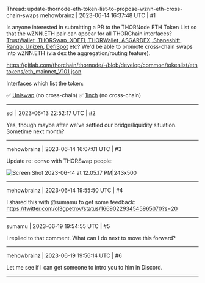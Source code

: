 Thread: update-thornode-eth-token-list-to-propose-wznn-eth-cross-chain-swaps
mehowbrainz | 2023-06-14 16:37:48 UTC | #1

Is anyone interested in submitting a PR to the THORNode ETH Token List so that the wZNN.ETH pair can appear for all THORChain interfaces? [TrustWallet, THORSwap, XDEFI, THORWallet, ASGARDEX, Shapeshift, Rango, Unizen, DefiSpot](https://thorchain.org/swap) etc? We'd be able to promote cross-chain swaps into wZNN.ETH (via dex the aggregation/routing feature).

https://gitlab.com/thorchain/thornode/-/blob/develop/common/tokenlist/ethtokens/eth_mainnet_V101.json

Interfaces which list the token:

:white_check_mark: [Uniswap](https://app.uniswap.org/#/swap?inputCurrency=ETH&outputCurrency=0xb2e96a63479c2edd2fd62b382c89d5ca79f572d3) (no cross-chain)
:white_check_mark: [1inch](https://app.1inch.io/#/1/simple/swap/USDT/wZNN) (no cross-chain)

-------------------------

sol | 2023-06-13 22:52:17 UTC | #2

Yes, though maybe after we've settled our bridge/liquidity situation.
Sometime next month?

-------------------------

mehowbrainz | 2023-06-14 16:07:01 UTC | #3

Update re: convo with THORSwap people:

![Screen Shot 2023-06-14 at 12.05.17 PM|243x500](upload://fYb4CE3HU9GcWyEtJKkFp5oUFRk.png)

-------------------------

mehowbrainz | 2023-06-14 19:55:50 UTC | #4

I shared this with @sumamu to get some feedback: https://twitter.com/ol3gpetrov/status/1669022934545965070?s=20

-------------------------

sumamu | 2023-06-19 19:54:55 UTC | #5

I replied to that comment. What can I do next to move this forward?

-------------------------

mehowbrainz | 2023-06-19 19:56:14 UTC | #6

Let me see if I can get someone to intro you to him in Discord.

-------------------------

